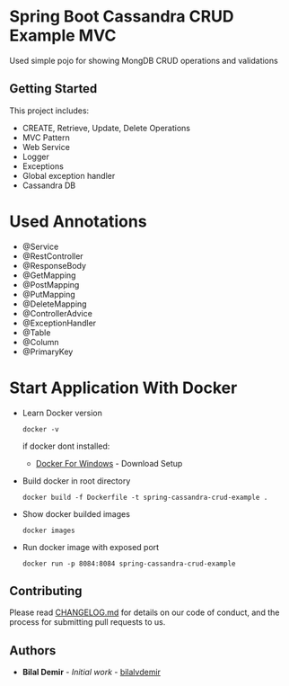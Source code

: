 # Spring Boot Cassandra CRUD Example MVC
Used simple pojo for showing MongDB CRUD operations and validations

## Getting Started
This project includes:
 - CREATE, Retrieve, Update, Delete Operations
 - MVC Pattern
 - Web Service
 - Logger
 - Exceptions
 - Global exception handler
 - Cassandra DB
 
# Used Annotations

 - @Service
 - @RestController
 - @ResponseBody
 - @GetMapping
 - @PostMapping
 - @PutMapping
 - @DeleteMapping
 - @ControllerAdvice
 - @ExceptionHandler
 - @Table
 - @Column
 - @PrimaryKey

# Start Application With Docker
 - Learn Docker version
   ```
   docker -v
   ```
   if docker dont installed: 
   * [Docker For Windows](https://docs.docker.com/docker-for-windows/install/) - Download Setup
   
 - Build docker in root directory
   ```
   docker build -f Dockerfile -t spring-cassandra-crud-example .
   ```
 - Show docker builded images
   ```
   docker images
   ```
 - Run docker image with exposed port 
   ```
   docker run -p 8084:8084 spring-cassandra-crud-example
   ```

## Contributing

Please read [CHANGELOG.md](https://github.com/bilalvdemir/cassandra-spring-example/blob/master/CHANGELOG.md) for details on our code of conduct, and the process for submitting pull requests to us.

## Authors

* **Bilal Demir** - *Initial work* - [bilalvdemir](https://github.com/bilalvdemir)

